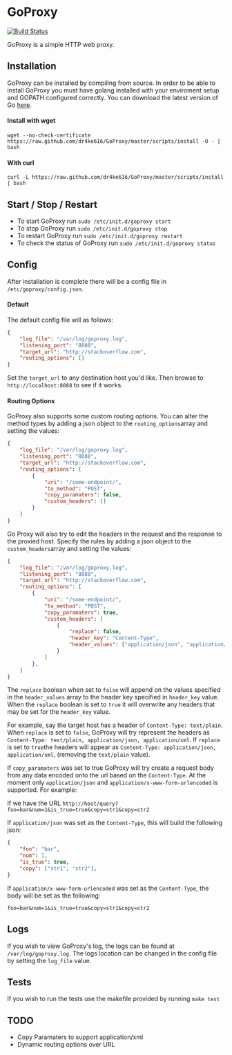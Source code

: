 
# GoProxy

[![Build Status](https://travis-ci.org/dr4ke616/GoProxy.svg?branch=master)](https://travis-ci.org/dr4ke616/GoProxy)

GoProxy is a simple HTTP web proxy.

## Installation
GoProxy can be installed by compiling from source. In order to be able to install GoProxy you must have golang installed with your enviroment setup and GOPATH configured correctly. You can download the latest version of Go [here](https://golang.org/doc/install).

#### Install with wget
```
wget --no-check-certificate https://raw.github.com/dr4ke616/GoProxy/master/scripts/install -O - | bash
```

#### With curl
```
curl -L https://raw.github.com/dr4ke616/GoProxy/master/scripts/install | bash
```

## Start / Stop / Restart
- To start GoProxy run `sudo /etc/init.d/goproxy start`
- To stop GoProxy run `sudo /etc/init.d/goproxy stop`
- To restart GoProxy run `sudo /etc/init.d/goproxy restart`
- To check the status of GoProxy run `sudo /etc/init.d/goproxy status`

## Config
After installation is complete there will be a config file in `/etc/goproxy/config.json`.

#### Default
The default config file will as follows:

```json
{
    "log_file": "/var/log/goproxy.log",
    "listening_port": "8088",
    "target_url": "http://stackoverflow.com",
    "routing_options": []
}
```
Set the `target_url` to any destination host you'd like. Then browse to `http://localhost:8088` to see if it works.

#### Routing Options
GoProxy also supports some custom routing options. You can alter the method types by adding a json object to the `routing_options`array and setting the values:

```json
{
    "log_file": "/var/log/goproxy.log",
    "listening_port": "8088",
    "target_url": "http://stackoverflow.com",
    "routing_options": [
        {
            "uri": "/some-endpoint/",
            "to_method": "POST",
            "copy_paramaters": false,
            "custom_headers": []
        }
    ]
}
```

Go Proxy will also try to edit the headers in the request and the response to the proxied host. Specify the rules by adding a json object to the `custom_headers`array and setting the values:

```json
{
    "log_file": "/var/log/goproxy.log",
    "listening_port": "8088",
    "target_url": "http://stackoverflow.com",
    "routing_options": [
        {
            "uri": "/some-endpoint/",
            "to_method": "POST",
            "copy_paramaters": true,
            "custom_headers": [
                {
                    "replace": false,
                    "header_key": "Content-Type",
                    "header_values": ["application/json", "application/xml"]
                }
            ]
        },
    ]
}
```

The `replace` boolean when set to `false` will append on the values specified in the `header_values` array to the header key specified in `header_key` value. When the `replace` boolean is set to `true` it will overwrite any headers that may be set for the `header_key` value.

For example, say the target host has a header of `Content-Type: text/plain`. When `replace` is set to `false`, GoProxy will try represent the headers as `Content-Type: text/plain, application/json, application/xml`. If `replace` is set to `true`the headers will appear as `Content-Type: application/json, application/xml`, (removing the `text/plain` value).

If `copy_paramaters` was set to true GoProxy will try create a request body from any data encoded onto the url based on the `Content-Type`. At the moment only `application/json` and `application/x-www-form-urlencoded` is supported. For example:

If we have the URL `http://host/query?foo=bar&num=1&is_true=true&copy=str1&copy=str2`

If `application/json` was set as the `Content-Type`, this will build the following json:
```json
{
    "foo": "bar",
    "num": 1,
    "is_true": true,
    "copy": ["str1", "str2"],
}
```

If `application/x-www-form-urlencoded` was set as the `Content-Type`, the body will be set as the following:
```
foo=bar&num=1&is_true=true&copy=str1&copy=str2
```

## Logs
If you wish to view GoProxy's log, the logs can be found at `/var/log/goproxy.log`. The logs location can be changed in the config file by setting the `log_file` value.

## Tests
If you wish to run the tests use the makefile provided by running `make test`

## TODO
- Copy Paramaters to support application/xml
- Dynamic routing options over URL

